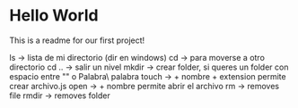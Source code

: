 # Hello World
    
This is a readme for our first project!

ls → lista de mi directorio (dir en windows)
cd → para moverse a otro directorio
cd .. → salir un nivel
mkdir → crear folder, si queres un folder con espacio entre "" o Palabra\ palabra
touch → + nombre + extension permite crear archivo.js
open → + nombre permite abrir el archivo
rm → removes file
rmdir → removes folder